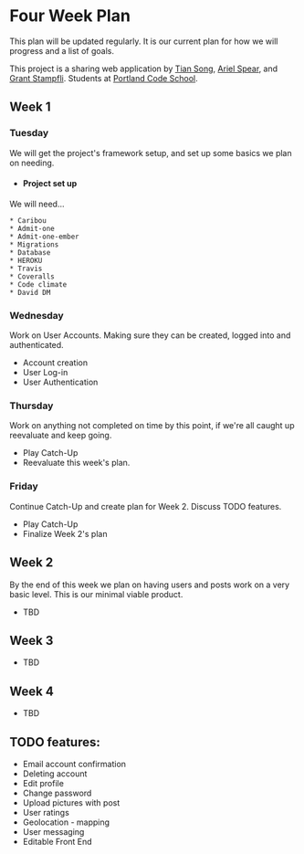 # Four Week Plan
This plan will be updated regularly. It is our current plan for how we will progress and a list of goals.

This project is a sharing web application by [Tian Song](https://github.com/songty), [Ariel Spear](https://github.com/arielspear), and [Grant Stampfli](https://github.com/grantstampfli). Students at [Portland Code School](http://www.portlandcodeschool.com/).

## Week 1

### Tuesday
We will get the project's framework setup, and set up some basics we plan on needing.

* #### Project set up
We will need...

    * Caribou
    * Admit-one
    * Admit-one-ember
    * Migrations
    * Database
    * HEROKU
    * Travis
    * Coveralls
    * Code climate
    * David DM

### Wednesday
Work on User Accounts. Making sure they can be created, logged into and authenticated. 

  * Account creation
  * User Log-in 
  * User Authentication

### Thursday
Work on anything not completed on time by this point, if we're all caught up reevaluate and keep going.

  * Play Catch-Up
  * Reevaluate this week's plan.

### Friday
Continue Catch-Up and create plan for Week 2. Discuss TODO features.

  * Play Catch-Up
  * Finalize Week 2's plan

## Week 2
By the end of this week we plan on having users and posts work on a very basic level. This is our minimal viable product. 

  * TBD

## Week 3

  * TBD

## Week 4

  * TBD

## TODO features:

  + Email account confirmation
  + Deleting account 
  + Edit profile 
  + Change password
  + Upload pictures with post
  + User ratings
  + Geolocation - mapping
  + User messaging
  + Editable Front End
  
